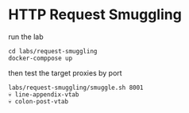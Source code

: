 # HTTP Request Smuggling

run the lab

    cd labs/request-smuggling
    docker-comppose up


then test the target proxies by port

    labs/request-smuggling/smuggle.sh 8001
    💀 line-appendix-vtab
    💀 colon-post-vtab

